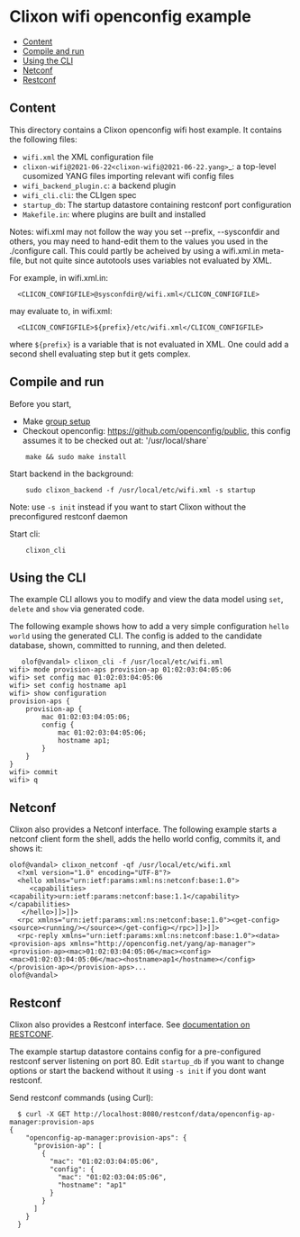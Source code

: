 # Clixon wifi openconfig example

  * [Content](#content)
  * [Compile and run](#compile)
  * [Using the CLI](#using-the-cli)
  * [Netconf](#netconf)	
  * [Restconf](#restconf)
  
## Content

This directory contains a Clixon openconfig wifi host example. It contains the following files:
* `wifi.xml` the XML configuration file
* `clixon-wifi@2021-06-22<clixon-wifi@2021-06-22.yang>`_: a top-level cusomized YANG files importing relevant wifi config files
* `wifi_backend_plugin.c`: a backend plugin
* `wifi_cli.cli`: the CLIgen spec
* `startup_db`: The startup datastore containing restconf port configuration
* `Makefile.in`: where plugins are built and installed

Notes:
wifi.xml may not follow the way you set --prefix, --sysconfdir and others, you may need to hand-edit them to the values you used in the ./configure call. This could partly be acheived by using a wifi.xml.in meta-file, but not quite since autotools uses variables not evaluated by XML.

For example, in wifi.xml.in:
```
  <CLICON_CONFIGFILE>@sysconfdir@/wifi.xml</CLICON_CONFIGFILE>
```
may evaluate to, in wifi.xml:
```
  <CLICON_CONFIGFILE>${prefix}/etc/wifi.xml</CLICON_CONFIGFILE>
```
where `${prefix}` is a variable that is not evaluated in XML. One could add a second shell evaluating step but it gets complex.

## Compile and run

Before you start,
* Make [group setup](https://github.com/clicon/clixon/blob/master/doc/FAQ.md#do-i-need-to-setup-anything)
* Checkout openconfig: https://github.com/openconfig/public, this config assumes it to be checked out at: '/usr/local/share`

```
    make && sudo make install
```
Start backend in the background:
```
    sudo clixon_backend -f /usr/local/etc/wifi.xml -s startup
```
Note: use `-s init` instead if you want to start Clixon without the preconfigured restconf daemon

Start cli:
```
    clixon_cli
```

## Using the CLI

The example CLI allows you to modify and view the data model using `set`, `delete` and `show` via generated code.

The following example shows how to add a very simple configuration `hello world` using the generated CLI. The config is added to the candidate database, shown, committed to running, and then deleted.
```
   olof@vandal> clixon_cli -f /usr/local/etc/wifi.xml
wifi> mode provision-aps provision-ap 01:02:03:04:05:06
wifi> set config mac 01:02:03:04:05:06
wifi> set config hostname ap1
wifi> show configuration 
provision-aps {
    provision-ap {
        mac 01:02:03:04:05:06;
        config {
            mac 01:02:03:04:05:06;
            hostname ap1;
        }
    }
}
wifi> commit
wifi> q   
```

## Netconf

Clixon also provides a Netconf interface. The following example starts a netconf client form the shell, adds the hello world config, commits it, and shows it:
```
olof@vandal> clixon_netconf -qf /usr/local/etc/wifi.xml
  <?xml version="1.0" encoding="UTF-8"?>
  <hello xmlns="urn:ietf:params:xml:ns:netconf:base:1.0">
     <capabilities><capability>urn:ietf:params:netconf:base:1.1</capability></capabilities>
   </hello>]]>]]>
  <rpc xmlns="urn:ietf:params:xml:ns:netconf:base:1.0"><get-config><source><running/></source></get-config></rpc>]]>]]>
  <rpc-reply xmlns="urn:ietf:params:xml:ns:netconf:base:1.0"><data><provision-aps xmlns="http://openconfig.net/yang/ap-manager"><provision-ap><mac>01:02:03:04:05:06</mac><config><mac>01:02:03:04:05:06</mac><hostname>ap1</hostname></config></provision-ap></provision-aps>...
olof@vandal> 
```

## Restconf

Clixon also provides a Restconf interface. See [documentation on RESTCONF](https://clixon-docs.readthedocs.io/en/latest/restconf.html).

The example startup datastore contains config for a pre-configured restconf server listening on port 80. Edit `startup_db` if you want to change options or start the backend without it using `-s init` if you dont want restconf.

Send restconf commands (using Curl):
```
  $ curl -X GET http://localhost:8080/restconf/data/openconfig-ap-manager:provision-aps
{
    "openconfig-ap-manager:provision-aps": {
      "provision-ap": [
        {
          "mac": "01:02:03:04:05:06",
          "config": {
            "mac": "01:02:03:04:05:06",
            "hostname": "ap1"
          }
        }
      ]
    }
  }
```


